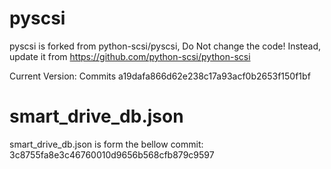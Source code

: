 <!--
SPDX-FileCopyrightText: 2022 The pydiskcmd Authors

SPDX-License-Identifier: LGPL-2.1-or-later
-->

pyscsi
======
pyscsi is forked from python-scsi/pyscsi, Do Not change the code!
Instead, update it from https://github.com/python-scsi/python-scsi

Current Version: Commits a19dafa866d62e238c17a93acf0b2653f150f1bf

smart_drive_db.json
===================
smart_drive_db.json is form the bellow commit:
3c8755fa8e3c46760010d9656b568cfb879c9597
